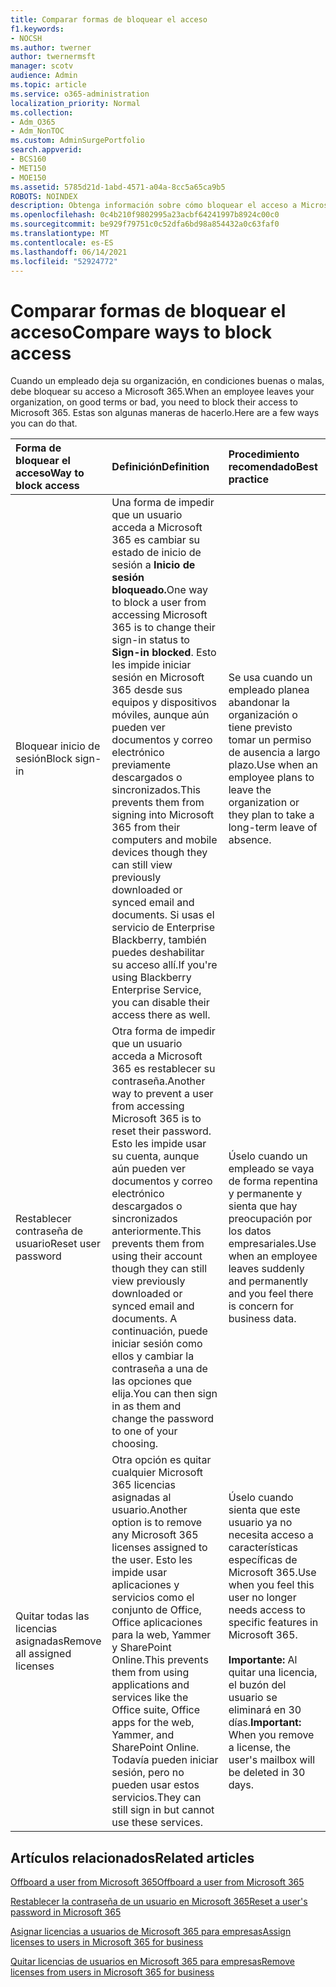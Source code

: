```yaml
---
title: Comparar formas de bloquear el acceso
f1.keywords:
- NOCSH
ms.author: twerner
author: twernermsft
manager: scotv
audience: Admin
ms.topic: article
ms.service: o365-administration
localization_priority: Normal
ms.collection:
- Adm_O365
- Adm_NonTOC
ms.custom: AdminSurgePortfolio
search.appverid:
- BCS160
- MET150
- MOE150
ms.assetid: 5785d21d-1abd-4571-a04a-8cc5a65ca9b5
ROBOTS: NOINDEX
description: Obtenga información sobre cómo bloquear el acceso a Microsoft 365 cuando un empleado abandona su organización.
ms.openlocfilehash: 0c4b210f9802995a23acbf64241997b8924c00c0
ms.sourcegitcommit: be929f79751c0c52dfa6bd98a854432a0c63faf0
ms.translationtype: MT
ms.contentlocale: es-ES
ms.lasthandoff: 06/14/2021
ms.locfileid: "52924772"
---
```

# <a name="compare-ways-to-block-access"></a><span data-ttu-id="4b8d1-103">Comparar formas de bloquear el acceso</span><span class="sxs-lookup"><span data-stu-id="4b8d1-103">Compare ways to block access</span></span>

<span data-ttu-id="4b8d1-104">Cuando un empleado deja su organización, en condiciones buenas o malas, debe bloquear su acceso a Microsoft 365.</span><span class="sxs-lookup"><span data-stu-id="4b8d1-104">When an employee leaves your organization, on good terms or bad, you need to block their access to Microsoft 365.</span></span> <span data-ttu-id="4b8d1-105">Estas son algunas maneras de hacerlo.</span><span class="sxs-lookup"><span data-stu-id="4b8d1-105">Here are a few ways you can do that.</span></span>
  
|<span data-ttu-id="4b8d1-106">Forma de bloquear el acceso</span><span class="sxs-lookup"><span data-stu-id="4b8d1-106">Way to block access</span></span>|<span data-ttu-id="4b8d1-107">Definición</span><span class="sxs-lookup"><span data-stu-id="4b8d1-107">Definition</span></span>|<span data-ttu-id="4b8d1-108">Procedimiento recomendado</span><span class="sxs-lookup"><span data-stu-id="4b8d1-108">Best practice</span></span>|
|:-----|:-----|:-----|
|<span data-ttu-id="4b8d1-109">Bloquear inicio de sesión</span><span class="sxs-lookup"><span data-stu-id="4b8d1-109">Block sign-in</span></span>  <br/> |<span data-ttu-id="4b8d1-110">Una forma de impedir que un usuario acceda a Microsoft 365 es cambiar su estado de inicio de sesión a **Inicio de sesión bloqueado.**</span><span class="sxs-lookup"><span data-stu-id="4b8d1-110">One way to block a user from accessing Microsoft 365 is to change their sign-in status to **Sign-in blocked**.</span></span> <span data-ttu-id="4b8d1-111">Esto les impide iniciar sesión en Microsoft 365 desde sus equipos y dispositivos móviles, aunque aún pueden ver documentos y correo electrónico previamente descargados o sincronizados.</span><span class="sxs-lookup"><span data-stu-id="4b8d1-111">This prevents them from signing into Microsoft 365 from their computers and mobile devices though they can still view previously downloaded or synced email and documents.</span></span> <span data-ttu-id="4b8d1-112">Si usas el servicio de Enterprise Blackberry, también puedes deshabilitar su acceso allí.</span><span class="sxs-lookup"><span data-stu-id="4b8d1-112">If you're using Blackberry Enterprise Service, you can disable their access there as well.</span></span>  <br/> |<span data-ttu-id="4b8d1-113">Se usa cuando un empleado planea abandonar la organización o tiene previsto tomar un permiso de ausencia a largo plazo.</span><span class="sxs-lookup"><span data-stu-id="4b8d1-113">Use when an employee plans to leave the organization or they plan to take a long-term leave of absence.</span></span>  <br/> |
|<span data-ttu-id="4b8d1-114">Restablecer contraseña de usuario</span><span class="sxs-lookup"><span data-stu-id="4b8d1-114">Reset user password</span></span>  <br/> |<span data-ttu-id="4b8d1-115">Otra forma de impedir que un usuario acceda a Microsoft 365 es restablecer su contraseña.</span><span class="sxs-lookup"><span data-stu-id="4b8d1-115">Another way to prevent a user from accessing Microsoft 365 is to reset their password.</span></span> <span data-ttu-id="4b8d1-116">Esto les impide usar su cuenta, aunque aún pueden ver documentos y correo electrónico descargados o sincronizados anteriormente.</span><span class="sxs-lookup"><span data-stu-id="4b8d1-116">This prevents them from using their account though they can still view previously downloaded or synced email and documents.</span></span> <span data-ttu-id="4b8d1-117">A continuación, puede iniciar sesión como ellos y cambiar la contraseña a una de las opciones que elija.</span><span class="sxs-lookup"><span data-stu-id="4b8d1-117">You can then sign in as them and change the password to one of your choosing.</span></span>  <br/> |<span data-ttu-id="4b8d1-118">Úselo cuando un empleado se vaya de forma repentina y permanente y sienta que hay preocupación por los datos empresariales.</span><span class="sxs-lookup"><span data-stu-id="4b8d1-118">Use when an employee leaves suddenly and permanently and you feel there is concern for business data.</span></span>  <br/> |
|<span data-ttu-id="4b8d1-119">Quitar todas las licencias asignadas</span><span class="sxs-lookup"><span data-stu-id="4b8d1-119">Remove all assigned licenses</span></span>  <br/> |<span data-ttu-id="4b8d1-120">Otra opción es quitar cualquier Microsoft 365 licencias asignadas al usuario.</span><span class="sxs-lookup"><span data-stu-id="4b8d1-120">Another option is to remove any Microsoft 365 licenses assigned to the user.</span></span> <span data-ttu-id="4b8d1-121">Esto les impide usar aplicaciones y servicios como el conjunto de Office, Office aplicaciones para la web, Yammer y SharePoint Online.</span><span class="sxs-lookup"><span data-stu-id="4b8d1-121">This prevents them from using applications and services like the Office suite, Office apps for the web, Yammer, and SharePoint Online.</span></span> <span data-ttu-id="4b8d1-122">Todavía pueden iniciar sesión, pero no pueden usar estos servicios.</span><span class="sxs-lookup"><span data-stu-id="4b8d1-122">They can still sign in but cannot use these services.</span></span>  <br/> |<span data-ttu-id="4b8d1-123">Úselo cuando sienta que este usuario ya no necesita acceso a características específicas de Microsoft 365.</span><span class="sxs-lookup"><span data-stu-id="4b8d1-123">Use when you feel this user no longer needs access to specific features in Microsoft 365.</span></span>  <br/> <br> <span data-ttu-id="4b8d1-124">**Importante:** Al quitar una licencia, el buzón del usuario se eliminará en 30 días.</span><span class="sxs-lookup"><span data-stu-id="4b8d1-124">**Important:** When you remove a license, the user's mailbox will be deleted in 30 days.</span></span>
   
## <a name="related-articles"></a><span data-ttu-id="4b8d1-125">Artículos relacionados</span><span class="sxs-lookup"><span data-stu-id="4b8d1-125">Related articles</span></span>

[<span data-ttu-id="4b8d1-126">Offboard a user from Microsoft 365</span><span class="sxs-lookup"><span data-stu-id="4b8d1-126">Offboard a user from Microsoft 365</span></span>](../add-users/remove-former-employee.md)
    
[<span data-ttu-id="4b8d1-127">Restablecer la contraseña de un usuario en Microsoft 365</span><span class="sxs-lookup"><span data-stu-id="4b8d1-127">Reset a user's password in Microsoft 365</span></span>](../add-users/reset-passwords.md)
    
[<span data-ttu-id="4b8d1-128">Asignar licencias a usuarios de Microsoft 365 para empresas</span><span class="sxs-lookup"><span data-stu-id="4b8d1-128">Assign licenses to users in Microsoft 365 for business</span></span>](../manage/assign-licenses-to-users.md)
    
[<span data-ttu-id="4b8d1-129">Quitar licencias de usuarios en Microsoft 365 para empresas</span><span class="sxs-lookup"><span data-stu-id="4b8d1-129">Remove licenses from users in Microsoft 365 for business</span></span>](../manage/remove-licenses-from-users.md)
    

